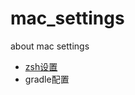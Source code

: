 mac_settings
============

about mac settings

* [zsh设置](https://github.com/yftx/mac_settings/blob/master/zsh.md)  
* gradle配置